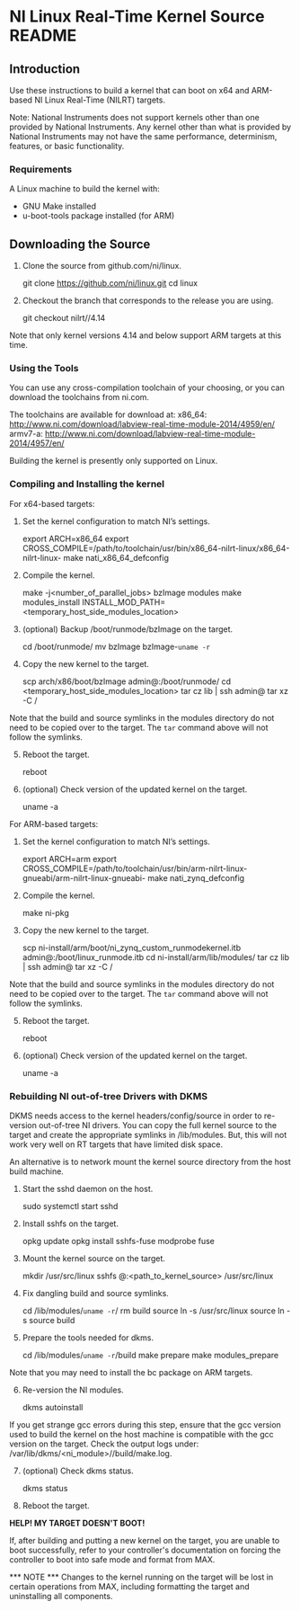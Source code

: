 # ﻿NI Linux Real-Time Kernel Source README

## Introduction

Use these instructions to build a kernel that can boot on
x64 and ARM-based NI Linux Real-Time (NILRT) targets.

Note: National Instruments does not support kernels other than one
provided by National Instruments. Any kernel other than what is
provided by National Instruments may not have the same performance,
determinism, features, or basic functionality.


### Requirements

A Linux machine to build the kernel with:
- GNU Make installed
- u-boot-tools package installed (for ARM)


## Downloading the Source

1. Clone the source from github.com/ni/linux.

    git clone https://github.com/ni/linux.git
    cd linux

2. Checkout the branch that corresponds to the release you are using.

    git checkout nilrt/<release>/4.14

Note that only kernel versions 4.14 and below support ARM targets at
this time.


### Using the Tools

You can use any cross-compilation toolchain of your choosing, or you can
download the toolchains from ni.com.

The toolchains are available for download at:
x86_64: http://www.ni.com/download/labview-real-time-module-2014/4959/en/
armv7-a: http://www.ni.com/download/labview-real-time-module-2014/4957/en/

Building the kernel is presently only supported on Linux.


### Compiling and Installing the kernel

For x64-based targets:

1. Set the kernel configuration to match NI’s settings.

    export ARCH=x86_64
    export CROSS_COMPILE=/path/to/toolchain/usr/bin/x86_64-nilrt-linux/x86_64-nilrt-linux-
    make nati_x86_64_defconfig

2. Compile the kernel.

    make -j<number_of_parallel_jobs> bzImage modules
    make modules_install INSTALL_MOD_PATH=<temporary_host_side_modules_location>

3. (optional) Backup /boot/runmode/bzImage on the target.

    cd /boot/runmode/
    mv bzImage bzImage-`uname -r`

4. Copy the new kernel to the target.

    scp arch/x86/boot/bzImage admin@<target>:/boot/runmode/
    cd <temporary_host_side_modules_location>
    tar cz lib | ssh admin@<target> tar xz -C /

Note that the build and source symlinks in the modules directory do
not need to be copied over to the target. The `tar` command above will
not follow the symlinks.

5. Reboot the target.

    reboot

6. (optional) Check version of the updated kernel on the target.

    uname -a

For ARM-based targets:

1. Set the kernel configuration to match NI’s settings.

    export ARCH=arm
    export CROSS_COMPILE=/path/to/toolchain/usr/bin/arm-nilrt-linux-gnueabi/arm-nilrt-linux-gnueabi-
    make nati_zynq_defconfig

2. Compile the kernel.

    make ni-pkg

3. Copy the new kernel to the target.

    scp ni-install/arm/boot/ni_zynq_custom_runmodekernel.itb admin@<target>:/boot/linux_runmode.itb
    cd ni-install/arm/lib/modules/
    tar cz lib | ssh admin@<target> tar xz -C /

Note that the build and source symlinks in the modules directory do
not need to be copied over to the target. The `tar` command above will
not follow the symlinks.

5. Reboot the target.

    reboot

6. (optional) Check version of the updated kernel on the target.

    uname -a

### Rebuilding NI out-of-tree Drivers with DKMS

DKMS needs access to the kernel headers/config/source in order to
re-version out-of-tree NI drivers. You can copy the full kernel
source to the target and create the appropriate symlinks in
/lib/modules. But, this will not work very well on RT targets that
have limited disk space.

An alternative is to network mount the kernel source directory from
the host build machine.

1. Start the sshd daemon on the host.

    sudo systemctl start sshd

2. Install sshfs on the target.

    opkg update
    opkg install sshfs-fuse
    modprobe fuse

3. Mount the kernel source on the target.

    mkdir /usr/src/linux
    sshfs <user>@<host>:<path_to_kernel_source> /usr/src/linux

4. Fix dangling build and source symlinks.

    cd /lib/modules/`uname -r`/
    rm build source
    ln -s /usr/src/linux source
    ln -s source build

5. Prepare the tools needed for dkms.

    cd /lib/modules/`uname -r`/build
    make prepare
    make modules_prepare

Note that you may need to install the bc package on ARM targets.

6. Re-version the NI modules.

    dkms autoinstall

If you get strange gcc errors during this step, ensure that the gcc
version used to build the kernel on the host machine is compatible
with the gcc version on the target. Check the output logs under:
/var/lib/dkms/<ni_module>/<version>/build/make.log.

7. (optional) Check dkms status.

    dkms status

8. Reboot the target.

**HELP! MY TARGET DOESN'T BOOT!**

If, after building and putting a new kernel on the target, you are unable
to boot successfully, refer to your controller's documentation on forcing
the controller to boot into safe mode and format from MAX.

*** NOTE ***
Changes to the kernel running on the target will be lost in certain operations
from MAX, including formatting the target and uninstalling all components.
